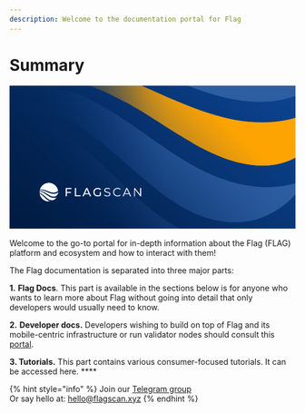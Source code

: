 ```yaml
---
description: Welcome to the documentation portal for Flag
---
```


# Summary

![](<.gitbook/assets/docs_1500x500.png>)

Welcome to the go-to portal for in-depth information about the Flag (FLAG) platform and ecosystem and how to interact with them!

The Flag documentation is separated into three major parts:

**1.** **Flag Docs**. This part is available in the sections below is for anyone who wants to learn more about Flag without going into detail that only developers would usually need to know.

**2.** **Developer docs.** Developers wishing to build on top of Flag and its mobile-centric infrastructure or run validator nodes should consult this [portal](https://developers.flagscan.xyz).&#x20;

**3. Tutorials.** This part contains various consumer-focused tutorials. It can be accessed here. **** &#x20;

{% hint style="info" %}
Join our [Telegram group](https://t.me/)\
Or say hello at: hello@flagscan.xyz
{% endhint %}
